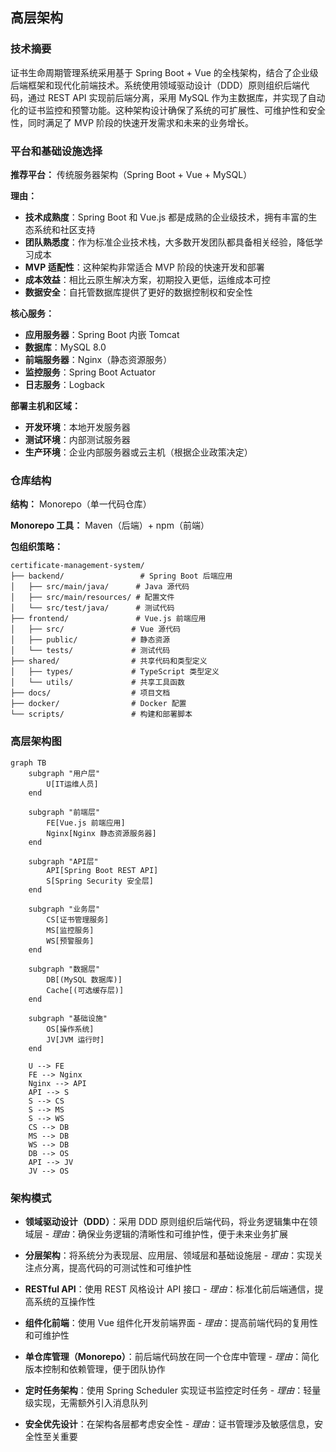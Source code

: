## 高层架构

### 技术摘要

证书生命周期管理系统采用基于 Spring Boot + Vue 的全栈架构，结合了企业级后端框架和现代化前端技术。系统使用领域驱动设计（DDD）原则组织后端代码，通过 REST API 实现前后端分离，采用 MySQL 作为主数据库，并实现了自动化的证书监控和预警功能。这种架构设计确保了系统的可扩展性、可维护性和安全性，同时满足了 MVP 阶段的快速开发需求和未来的业务增长。

### 平台和基础设施选择

**推荐平台：** 传统服务器架构（Spring Boot + Vue + MySQL）

**理由：**
- **技术成熟度**：Spring Boot 和 Vue.js 都是成熟的企业级技术，拥有丰富的生态系统和社区支持
- **团队熟悉度**：作为标准企业技术栈，大多数开发团队都具备相关经验，降低学习成本
- **MVP 适配性**：这种架构非常适合 MVP 阶段的快速开发和部署
- **成本效益**：相比云原生解决方案，初期投入更低，运维成本可控
- **数据安全**：自托管数据库提供了更好的数据控制权和安全性

**核心服务：**
- **应用服务器**：Spring Boot 内嵌 Tomcat
- **数据库**：MySQL 8.0
- **前端服务器**：Nginx（静态资源服务）
- **监控服务**：Spring Boot Actuator
- **日志服务**：Logback

**部署主机和区域：**
- **开发环境**：本地开发服务器
- **测试环境**：内部测试服务器
- **生产环境**：企业内部服务器或云主机（根据企业政策决定）

### 仓库结构

**结构：** Monorepo（单一代码仓库）

**Monorepo 工具：** Maven（后端）+ npm（前端）

**包组织策略：**
```
certificate-management-system/
├── backend/                 # Spring Boot 后端应用
│   ├── src/main/java/      # Java 源代码
│   ├── src/main/resources/ # 配置文件
│   └── src/test/java/      # 测试代码
├── frontend/               # Vue.js 前端应用
│   ├── src/               # Vue 源代码
│   ├── public/            # 静态资源
│   └── tests/             # 测试代码
├── shared/                # 共享代码和类型定义
│   ├── types/             # TypeScript 类型定义
│   └── utils/             # 共享工具函数
├── docs/                  # 项目文档
├── docker/                # Docker 配置
└── scripts/               # 构建和部署脚本
```

### 高层架构图

```mermaid
graph TB
    subgraph "用户层"
        U[IT运维人员]
    end
    
    subgraph "前端层"
        FE[Vue.js 前端应用]
        Nginx[Nginx 静态资源服务器]
    end
    
    subgraph "API层"
        API[Spring Boot REST API]
        S[Spring Security 安全层]
    end
    
    subgraph "业务层"
        CS[证书管理服务]
        MS[监控服务]
        WS[预警服务]
    end
    
    subgraph "数据层"
        DB[(MySQL 数据库)]
        Cache[(可选缓存层)]
    end
    
    subgraph "基础设施"
        OS[操作系统]
        JV[JVM 运行时]
    end
    
    U --> FE
    FE --> Nginx
    Nginx --> API
    API --> S
    S --> CS
    S --> MS
    S --> WS
    CS --> DB
    MS --> DB
    WS --> DB
    DB --> OS
    API --> JV
    JV --> OS
```

### 架构模式

- **领域驱动设计（DDD）**：采用 DDD 原则组织后端代码，将业务逻辑集中在领域层 - _理由_：确保业务逻辑的清晰性和可维护性，便于未来业务扩展

- **分层架构**：将系统分为表现层、应用层、领域层和基础设施层 - _理由_：实现关注点分离，提高代码的可测试性和可维护性

- **RESTful API**：使用 REST 风格设计 API 接口 - _理由_：标准化前后端通信，提高系统的互操作性

- **组件化前端**：使用 Vue 组件化开发前端界面 - _理由_：提高前端代码的复用性和可维护性

- **单仓库管理（Monorepo）**：前后端代码放在同一个仓库中管理 - _理由_：简化版本控制和依赖管理，便于团队协作

- **定时任务架构**：使用 Spring Scheduler 实现证书监控定时任务 - _理由_：轻量级实现，无需额外引入消息队列

- **安全优先设计**：在架构各层都考虑安全性 - _理由_：证书管理涉及敏感信息，安全性至关重要